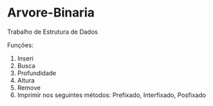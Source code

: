 # Arvore-Binaria
Trabalho de Estrutura de Dados

Funções:
  1. Inseri
  2. Busca
  3. Profundidade
  4. Altura
  5. Remove
  6. Imprimir nos seguintes métodos: Prefixado, Interfixado, Posfixado
  

